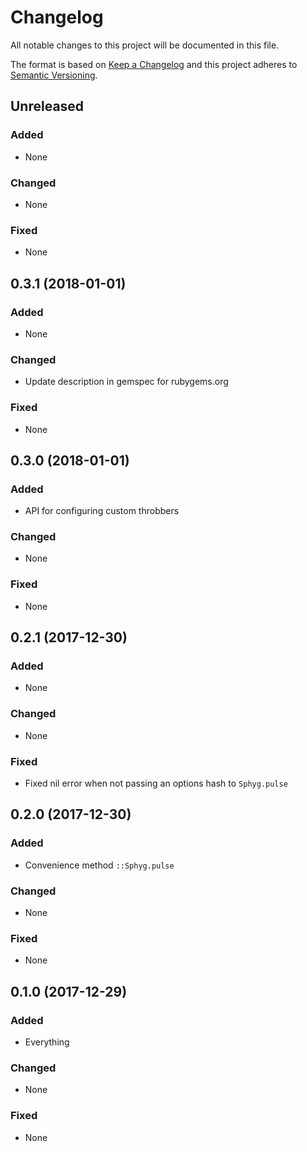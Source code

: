# Changelog
All notable changes to this project will be documented in this file.

The format is based on [Keep a Changelog](http://keepachangelog.com/en/1.0.0/)
and this project adheres to [Semantic Versioning](http://semver.org/spec/v2.0.0.html).

## Unreleased
### Added
- None

### Changed
- None

### Fixed
- None

## 0.3.1 (2018-01-01)
### Added
- None

### Changed
- Update description in gemspec for rubygems.org

### Fixed
- None

## 0.3.0 (2018-01-01)
### Added
-  API for configuring custom throbbers

### Changed
- None

### Fixed
- None

## 0.2.1 (2017-12-30)
### Added
- None

### Changed
- None

### Fixed
- Fixed nil error when not passing an options hash to `Sphyg.pulse`

## 0.2.0 (2017-12-30)
### Added
- Convenience method `::Sphyg.pulse`

### Changed
- None

### Fixed
- None

## 0.1.0 (2017-12-29)
### Added
- Everything

### Changed
- None

### Fixed
- None
